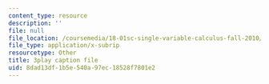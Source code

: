 ```yaml
---
content_type: resource
description: ''
file: null
file_location: /coursemedia/18-01sc-single-variable-calculus-fall-2010/8dad13df1b5e540a97ec18528f7801e2_KhwQKE_tld0.vtt
file_type: application/x-subrip
resourcetype: Other
title: 3play caption file
uid: 8dad13df-1b5e-540a-97ec-18528f7801e2
---
```

